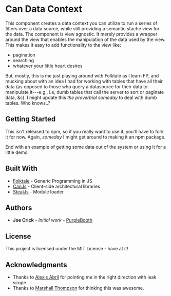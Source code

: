 # Can Data Context

This component creates a data context you can utilize to run a series of filters over a data source, while still
providing a semantic stache view for the data. The component is view agnostic. It merely provides a wrapper around
the view that enables the manipulation of the data used by the view. This makes it easy to add functionality to 
the view like:

 * pagination
 * searching
 * whatever your little heart desires
 
But, mostly, this is me just playing around with Folktale as I learn FP, and mucking about with an idea I had 
for working with tables that have all their data (as opposed to those who query a datasource for their data to 
manipulate it---e.g., i.e, dumb tables that call the server to sort or paginate data, &c). I might update this 
_the proverbial someday_ to deal with dumb tables. Who knows..?

## Getting Started

This isn't released to npm, so if you really want to use it, you'll have to fork it for now. Again, _someday_
I might get around to making it an npm package.


End with an example of getting some data out of the system or using it for a little demo

## Built With

* [Folktale](http://folktalejs.org/) - Generic Programming in JS
* [CanJs](https://canjs.com/) - Client-side architectural libraries
* [StealJs](https://stealjs.com/) - Module loader

## Authors

* **Joe Crick** - *Initial work* - [PurpleBooth](https://github.com/joe-crick)

## License

This project is licensed under the MIT License - have at it!

## Acknowledgments

* Thanks to [Alexis Abril](https://github.com/alexisabril) for pointing me in the right direction with leak scope
* Thanks to [Marshall Thompson](https://github.com/marshallswain) for thinking this was awesome.


